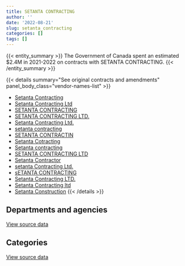 ```yaml
---
title: SETANTA CONTRACTING
author: ''
date: '2022-08-21'
slug: setanta_contracting
categories: []
tags: []
---
```


<script src="/rmarkdown-libs/htmlwidgets/htmlwidgets.js"></script>
<link href="/rmarkdown-libs/datatables-css/datatables-crosstalk.css" rel="stylesheet" />
<script src="/rmarkdown-libs/datatables-binding/datatables.js"></script>
<script src="/rmarkdown-libs/jquery/jquery-3.6.0.min.js"></script>
<link href="/rmarkdown-libs/dt-core-bootstrap/css/dataTables.bootstrap.min.css" rel="stylesheet" />
<link href="/rmarkdown-libs/dt-core-bootstrap/css/dataTables.bootstrap.extra.css" rel="stylesheet" />
<script src="/rmarkdown-libs/dt-core-bootstrap/js/jquery.dataTables.min.js"></script>
<script src="/rmarkdown-libs/dt-core-bootstrap/js/dataTables.bootstrap.min.js"></script>
<link href="/rmarkdown-libs/crosstalk/css/crosstalk.min.css" rel="stylesheet" />
<script src="/rmarkdown-libs/crosstalk/js/crosstalk.min.js"></script>
<script src="/rmarkdown-libs/htmlwidgets/htmlwidgets.js"></script>
<link href="/rmarkdown-libs/datatables-css/datatables-crosstalk.css" rel="stylesheet" />
<script src="/rmarkdown-libs/datatables-binding/datatables.js"></script>
<script src="/rmarkdown-libs/jquery/jquery-3.6.0.min.js"></script>
<link href="/rmarkdown-libs/dt-core-bootstrap/css/dataTables.bootstrap.min.css" rel="stylesheet" />
<link href="/rmarkdown-libs/dt-core-bootstrap/css/dataTables.bootstrap.extra.css" rel="stylesheet" />
<script src="/rmarkdown-libs/dt-core-bootstrap/js/jquery.dataTables.min.js"></script>
<script src="/rmarkdown-libs/dt-core-bootstrap/js/dataTables.bootstrap.min.js"></script>
<link href="/rmarkdown-libs/crosstalk/css/crosstalk.min.css" rel="stylesheet" />
<script src="/rmarkdown-libs/crosstalk/js/crosstalk.min.js"></script>

{{< entity_summary >}}
The Government of Canada spent an estimated \$2.4M in 2021-2022 on contracts with SETANTA CONTRACTING.
{{< /entity_summary >}}

{{< details summary="See original contracts and amendments" panel_body_class="vendor-names-list" >}}
- [Setanta Contracting](https://search.open.canada.ca/en/ct/?sort=contract_value_f%20desc&page=1&search_text=%22Setanta%20Contracting%22)
- [Setanta Contracting Ltd](https://search.open.canada.ca/en/ct/?sort=contract_value_f%20desc&page=1&search_text=%22Setanta%20Contracting%20Ltd%22)
- [SETANTA CONTRACTING](https://search.open.canada.ca/en/ct/?sort=contract_value_f%20desc&page=1&search_text=%22SETANTA%20CONTRACTING%22)
- [SETANTA CONTRACTING LTD.](https://search.open.canada.ca/en/ct/?sort=contract_value_f%20desc&page=1&search_text=%22SETANTA%20CONTRACTING%20LTD.%22)
- [Setanta Contracting Ltd.](https://search.open.canada.ca/en/ct/?sort=contract_value_f%20desc&page=1&search_text=%22Setanta%20Contracting%20Ltd.%22)
- [setanta contracting](https://search.open.canada.ca/en/ct/?sort=contract_value_f%20desc&page=1&search_text=%22setanta%20contracting%22)
- [SETANTA CONTRACTIN](https://search.open.canada.ca/en/ct/?sort=contract_value_f%20desc&page=1&search_text=%22SETANTA%20CONTRACTIN%22)
- [Setanta Cotracting](https://search.open.canada.ca/en/ct/?sort=contract_value_f%20desc&page=1&search_text=%22Setanta%20Cotracting%22)
- [Setanta contracting](https://search.open.canada.ca/en/ct/?sort=contract_value_f%20desc&page=1&search_text=%22Setanta%20contracting%22)
- [SETANTA CONTRACTING LTD](https://search.open.canada.ca/en/ct/?sort=contract_value_f%20desc&page=1&search_text=%22SETANTA%20CONTRACTING%20LTD%22)
- [Setanta Contractor](https://search.open.canada.ca/en/ct/?sort=contract_value_f%20desc&page=1&search_text=%22Setanta%20Contractor%22)
- [setanta Contracting Ltd.](https://search.open.canada.ca/en/ct/?sort=contract_value_f%20desc&page=1&search_text=%22setanta%20Contracting%20Ltd.%22)
- [sETANTA CONTRACTING](https://search.open.canada.ca/en/ct/?sort=contract_value_f%20desc&page=1&search_text=%22sETANTA%20CONTRACTING%22)
- [Setanta Contracting LTD.](https://search.open.canada.ca/en/ct/?sort=contract_value_f%20desc&page=1&search_text=%22Setanta%20Contracting%20LTD.%22)
- [Setanta Contracting ltd](https://search.open.canada.ca/en/ct/?sort=contract_value_f%20desc&page=1&search_text=%22Setanta%20Contracting%20ltd%22)
- [Setanta Construction](https://search.open.canada.ca/en/ct/?sort=contract_value_f%20desc&page=1&search_text=%22Setanta%20Construction%22)
{{< /details >}}

## Departments and agencies

<div id="htmlwidget-1" style="width:100%;height:auto;" class="datatables html-widget"></div>
<script type="application/json" data-for="htmlwidget-1">{"x":{"style":"bootstrap","filter":"none","vertical":false,"data":[["<a href=\"/departments/csc-scc/\">Correctional Service of Canada<\/a>","<a href=\"/departments/dnd-mdn/\">National Defence<\/a>","<a href=\"/departments/pwgsc-tpsgc/\">Public Services and Procurement Canada<\/a>"],[null,1051716.97,487992.85],[null,1177442.31,284774.76],[12600,1866005.64,11008.46],[null,2415959,null]],"container":"<table class=\"table table-striped table-hover row-border order-column display\">\n  <thead>\n    <tr>\n      <th>Department<\/th>\n      <th>2018-2019<\/th>\n      <th>2019-2020<\/th>\n      <th>2020-2021<\/th>\n      <th>2021-2022<\/th>\n    <\/tr>\n  <\/thead>\n<\/table>","options":{"order":[[4,"desc"]],"pageLength":10,"autoWidth":true,"columnDefs":[{"targets":1,"render":"function(data, type, row, meta) {\n    return type !== 'display' ? data : DTWidget.formatCurrency(data, \"$\", 2, 3, \",\", \".\", true, null);\n  }"},{"targets":2,"render":"function(data, type, row, meta) {\n    return type !== 'display' ? data : DTWidget.formatCurrency(data, \"$\", 2, 3, \",\", \".\", true, null);\n  }"},{"targets":3,"render":"function(data, type, row, meta) {\n    return type !== 'display' ? data : DTWidget.formatCurrency(data, \"$\", 2, 3, \",\", \".\", true, null);\n  }"},{"targets":4,"render":"function(data, type, row, meta) {\n    return type !== 'display' ? data : DTWidget.formatCurrency(data, \"$\", 2, 3, \",\", \".\", true, null);\n  }"},{"width":"16%","targets":[1,2,3,4]},{"className":"dt-right","targets":[1,2,3,4]}],"orderClasses":false}},"evals":["options.columnDefs.0.render","options.columnDefs.1.render","options.columnDefs.2.render","options.columnDefs.3.render"],"jsHooks":[]}</script>
<p class="text-right">
<a href="https://github.com/GoC-Spending/contracts-data/tree/main/data/out/vendors/setanta_contracting/summary_by_fiscal_year_by_department.csv" class="source-data-link btn btn-link">View source data</a>
</p>

## Categories

<div id="htmlwidget-2" style="width:100%;height:auto;" class="datatables html-widget"></div>
<script type="application/json" data-for="htmlwidget-2">{"x":{"style":"bootstrap","filter":"none","vertical":false,"data":[["<a href=\"/categories/1_facilities_and_construction/\">Facilities and construction<\/a>","<a href=\"/categories/2_professional_services/\">Professional services<\/a>","<a href=\"/categories/6_industrial_products_and_services/\">Industrial products and services<\/a>"],[572621.07,487588.79,479499.96],[648506.68,533285.49,280424.89],[1347025.02,452596.45,89992.64],[1991124.1,412806.79,12028.11]],"container":"<table class=\"table table-striped table-hover row-border order-column display\">\n  <thead>\n    <tr>\n      <th>Category<\/th>\n      <th>2018-2019<\/th>\n      <th>2019-2020<\/th>\n      <th>2020-2021<\/th>\n      <th>2021-2022<\/th>\n    <\/tr>\n  <\/thead>\n<\/table>","options":{"order":[[4,"desc"]],"dom":"t","pageLength":30,"autoWidth":true,"columnDefs":[{"targets":1,"render":"function(data, type, row, meta) {\n    return type !== 'display' ? data : DTWidget.formatCurrency(data, \"$\", 2, 3, \",\", \".\", true, null);\n  }"},{"targets":2,"render":"function(data, type, row, meta) {\n    return type !== 'display' ? data : DTWidget.formatCurrency(data, \"$\", 2, 3, \",\", \".\", true, null);\n  }"},{"targets":3,"render":"function(data, type, row, meta) {\n    return type !== 'display' ? data : DTWidget.formatCurrency(data, \"$\", 2, 3, \",\", \".\", true, null);\n  }"},{"targets":4,"render":"function(data, type, row, meta) {\n    return type !== 'display' ? data : DTWidget.formatCurrency(data, \"$\", 2, 3, \",\", \".\", true, null);\n  }"},{"width":"16%","targets":[1,2,3,4]},{"className":"dt-right","targets":[1,2,3,4]}],"orderClasses":false,"lengthMenu":[10,25,30,50,100]}},"evals":["options.columnDefs.0.render","options.columnDefs.1.render","options.columnDefs.2.render","options.columnDefs.3.render"],"jsHooks":[]}</script>
<p class="text-right">
<a href="https://github.com/GoC-Spending/contracts-data/tree/main/data/out/vendors/setanta_contracting/summary_by_fiscal_year_by_category.csv" class="source-data-link btn btn-link">View source data</a>
</p>
